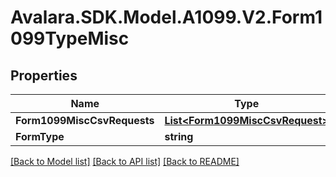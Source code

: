 # Avalara.SDK.Model.A1099.V2.Form1099TypeMisc

## Properties

Name | Type | Description | Notes
------------ | ------------- | ------------- | -------------
**Form1099MiscCsvRequests** | [**List&lt;Form1099MiscCsvRequest&gt;**](Form1099MiscCsvRequest.md) |  | [optional] 
**FormType** | **string** |  | [optional] 

[[Back to Model list]](../../../README.md#documentation-for-models) [[Back to API list]](../../../README.md#documentation-for-api-endpoints) [[Back to README]](../../../README.md)

